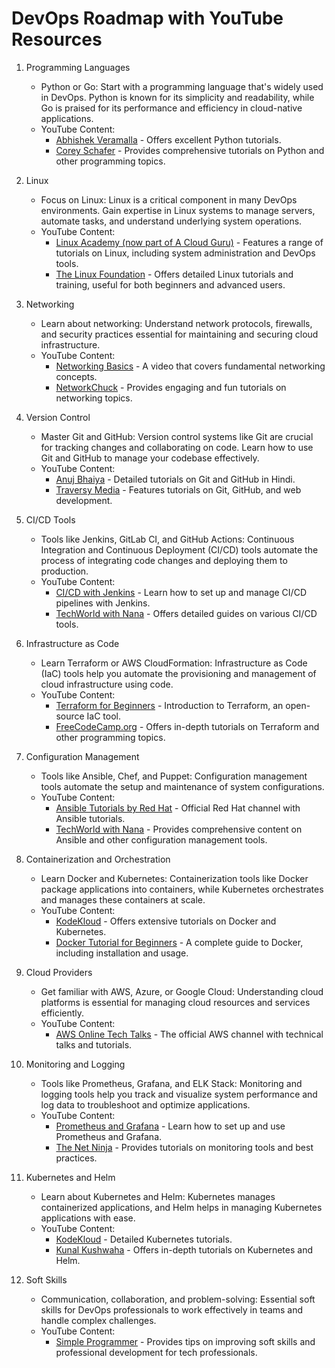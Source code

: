 # DevOps Roadmap with YouTube Resources

1. Programming Languages
   - Python or Go: Start with a programming language that's widely used in DevOps. Python is known for its simplicity and readability, while Go is praised for its performance and efficiency in cloud-native applications.
   - YouTube Content:
     - [Abhishek Veramalla](https://www.youtube.com/@AbhishekVeeramalla) - Offers excellent Python tutorials.
     - [Corey Schafer](https://www.youtube.com/user/schafer5) - Provides comprehensive tutorials on Python and other programming topics.

2. Linux
   - Focus on Linux: Linux is a critical component in many DevOps environments. Gain expertise in Linux systems to manage servers, automate tasks, and understand underlying system operations.
   - YouTube Content:
     - [Linux Academy (now part of A Cloud Guru)](https://www.youtube.com/c/ACloudGuru) - Features a range of tutorials on Linux, including system administration and DevOps tools.
     - [The Linux Foundation](https://www.youtube.com/c/TheLinuxFoundation) - Offers detailed Linux tutorials and training, useful for both beginners and advanced users.

3. Networking
   - Learn about networking: Understand network protocols, firewalls, and security practices essential for maintaining and securing cloud infrastructure.
   - YouTube Content:
     - [Networking Basics](https://www.youtube.com/watch?v=8RFZZvlgbHk) - A video that covers fundamental networking concepts.
     - [NetworkChuck](https://www.youtube.com/channel/UC2K1E6d7K5ys3bJvV03YJZA) - Provides engaging and fun tutorials on networking topics.

4. Version Control
   - Master Git and GitHub: Version control systems like Git are crucial for tracking changes and collaborating on code. Learn how to use Git and GitHub to manage your codebase effectively.
   - YouTube Content:
     - [Anuj Bhaiya](https://youtu.be/uaeKhfhYE0U?si=MaA3LgCdbapgEOFF) - Detailed tutorials on Git and GitHub in Hindi.
     - [Traversy Media](https://www.youtube.com/user/TechGuyWeb) - Features tutorials on Git, GitHub, and web development.

5. CI/CD Tools
   - Tools like Jenkins, GitLab CI, and GitHub Actions: Continuous Integration and Continuous Deployment (CI/CD) tools automate the process of integrating code changes and deploying them to production.
   - YouTube Content:
     - [CI/CD with Jenkins](https://www.youtube.com/watch?v=ELdLz1qCdJQ) - Learn how to set up and manage CI/CD pipelines with Jenkins.
     - [TechWorld with Nana](https://www.youtube.com/channel/UCdngmbVKX1Tgre699-XLmE) - Offers detailed guides on various CI/CD tools.

6. Infrastructure as Code
   - Learn Terraform or AWS CloudFormation: Infrastructure as Code (IaC) tools help you automate the provisioning and management of cloud infrastructure using code.
   - YouTube Content:
     - [Terraform for Beginners](https://www.youtube.com/watch?v=7G3o2DNd8_U) - Introduction to Terraform, an open-source IaC tool.
     - [FreeCodeCamp.org](https://www.youtube.com/c/Freecodecamp) - Offers in-depth tutorials on Terraform and other programming topics.

7. Configuration Management
   - Tools like Ansible, Chef, and Puppet: Configuration management tools automate the setup and maintenance of system configurations.
   - YouTube Content:
     - [Ansible Tutorials by Red Hat](https://www.youtube.com/user/redhatvideos) - Official Red Hat channel with Ansible tutorials.
     - [TechWorld with Nana](https://www.youtube.com/channel/UCdngmbVKX1Tgre699-XLmE) - Provides comprehensive content on Ansible and other configuration management tools.

8. Containerization and Orchestration
   - Learn Docker and Kubernetes: Containerization tools like Docker package applications into containers, while Kubernetes orchestrates and manages these containers at scale.
   - YouTube Content:
     - [KodeKloud](https://www.youtube.com/channel/UC4JXo7C7c5dL2p5T2Jvl5FQ) - Offers extensive tutorials on Docker and Kubernetes.
     - [Docker Tutorial for Beginners](https://www.youtube.com/watch?v=fqMOX6JJhGo) - A complete guide to Docker, including installation and usage.

9. Cloud Providers
   - Get familiar with AWS, Azure, or Google Cloud: Understanding cloud platforms is essential for managing cloud resources and services efficiently.
   - YouTube Content:
     - [AWS Online Tech Talks](https://www.youtube.com/user/AmazonWebServices) - The official AWS channel with technical talks and tutorials.

10. Monitoring and Logging
    - Tools like Prometheus, Grafana, and ELK Stack: Monitoring and logging tools help you track and visualize system performance and log data to troubleshoot and optimize applications.
    - YouTube Content:
      - [Prometheus and Grafana](https://www.youtube.com/watch?v=nT1bLbCkRYg) - Learn how to set up and use Prometheus and Grafana.
      - [The Net Ninja](https://www.youtube.com/c/TheNetNinja) - Provides tutorials on monitoring tools and best practices.

11. Kubernetes and Helm
    - Learn about Kubernetes and Helm: Kubernetes manages containerized applications, and Helm helps in managing Kubernetes applications with ease.
    - YouTube Content:
      - [KodeKloud](https://www.youtube.com/channel/UC4JXo7C7c5dL2p5T2Jvl5FQ) - Detailed Kubernetes tutorials.
      - [Kunal Kushwaha](https://www.youtube.com/c/KunalKushwaha) - Offers in-depth tutorials on Kubernetes and Helm.

12. Soft Skills
    - Communication, collaboration, and problem-solving: Essential soft skills for DevOps professionals to work effectively in teams and handle complex challenges.
    - YouTube Content:
      - [Simple Programmer](https://www.youtube.com/user/simpleprogrammer) - Provides tips on improving soft skills and professional development for tech professionals.
